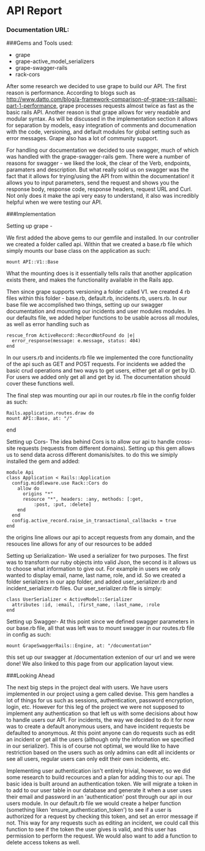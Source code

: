 # API Report

### Documentation URL: 


###Gems and Tools used:
* grape
* grape-active_model_serializers
* grape-swagger-rails
* rack-cors

After some research we decided to use grape to build our API.  The first reason is performance.  According to blogs such as http://www.datto.com/blog/a-framework-comparison-of-grape-vs-railsapi-part-1-performance, grape processes requests almost twice as fast as the basic rails API.  Another reason is that grape allows for very readable and modular syntax.  As will be discussed in the implementation section it allows for separation by models, easy integration of comments and documenation with the code, versioning, and default modules for global setting such as error messages.  Grape also has a lot of community support.

For handling our documentation we decided to use swagger, much of which was handled with the grape-swagger-rails gem.  There were a number of reasons for swagger - we liked the look, the clear of the Verb, endpoints, paramaters and description.  But what really sold us on swagger was the fact that it allows for trying/using the API from within the documentation! it allows you to input parameters, send the request and shows you the response body, response code, response headers, request URL and Curl.  Not only does it make the api very easy to understand, it also was incredibly helpful when we were testing our API.  

###Implementation

Setting up grape - 

We first added the above gems to our gemfile and installed. In our controller we created a folder called api. Within that we created a base.rb file which simply mounts our base class on the application as such: 

    mount API::V1::Base 
What the mounting does is it essentially tells rails that another application exists there, and makes the functionality available in the Rails app. 

Then since grape supports versioning a folder called V1. we created 4 rb files within this folder - base.rb, default.rb, incidents.rb, users.rb.  In our base file we accomplished two things, setting up our swagger documentation and mounting our incidents and user modules modules. In our defaults file, we added helper functions to be usable across all modules, as well as error handling such as 

    rescue_from ActiveRecord::RecordNotFound do |e|
      error_response(message: e.message, status: 404)
    end
In our users.rb and incidents.rb file we implemented the core functionality of the api such as GET and POST requests. For incidents we added the basic crud operations and two ways to get users, either get all or get by ID.  For users we added only get all and get by id.  The documentation should cover these functions well.

The final step was mounting our api in our routes.rb file in the config folder as such:

    Rails.application.routes.draw do  
    mount API::Base, at: "/"
  end  

Setting up Cors-
The idea behind Cors is to allow our api to handle cross-site requests (requests from different domains).  Setting up this gem allows us to send data across different domanis/sites. to do this we simiply installed the gem and added: 

    module Api  
    class Application < Rails::Application
      config.middleware.use Rack::Cors do
        allow do
          origins "*"
          resource "*", headers: :any, methods: [:get, 
              :post, :put, :delete]
        end
      end
      config.active_record.raise_in_transactional_callbacks = true
    end

the origins line allows our api to accept requests from any domain, and the resouces line allows for any of our resources to be added

Setting up Serialization-
We used a serializer for two purposes.  The first was to transform our ruby objects into valid Json, the second is it allows us to choose what information to give out.  For example in users we only wanted to display email, name, last name, role, and id.  So we created a folder serializers in our app folder, and added user_serializer.rb and incident_serializer.rb files.  Our user_serializer.rb file is simply: 

    class UserSerializer < ActiveModel::Serializer
      attributes :id, :email, :first_name, :last_name, :role
    end
    
    

Setting up Swagger-
At this point since we defined swagger parameters in our base.rb file, all that was left was to mount swagger in our routes.rb file in config as such:

    mount GrapeSwaggerRails::Engine, at: "/documentation"

this set up our swagger at /documentation extenion of our url and we were done! We also linked to this page from our application layout view.


###Looking Ahead

The next big steps in the project deal with users.  We have users implemented in our project using a gem called devise.  This gem handles a lot of things for us such as sessions, authentication, password encryption, login, etc.  However for this leg of the project we were not supposed to implement any authentication so that left us with some decisions about how to handle users our API.  For incidents, the way we decided to do it for now was to create a default anonymous users, and have incident requests be defaulted to anonymous. At this point anyone can do requests such as edit an incident or get all the users (although only the information we specified in our serializer).  This is of course not optimal, we would like to have restriction based on the users such as only admins can edit all incidents or see all users, regular users can only edit their own incidents, etc.  

Implementing user authentication isn't entirely trivial, however, so we did some research to build recources and a plan for adding this to our api.  The basic idea is built around an authentication token.  We will migrate a token in to add to our user table in our database and generate it when a user uses their email and password in an 'authentication' post through our api in our users module.  In our default.rb file we would create a helper function (something liken 'ensure_authentication_token') to see if a user is authorized for a request by checking this token, and set an error message if not. This way for any requests such as editing an incident, we could call this function to see if the token the user gives is valid, and this user has permission to perform the request.  We would also want to add a function to delete access tokens as well.
